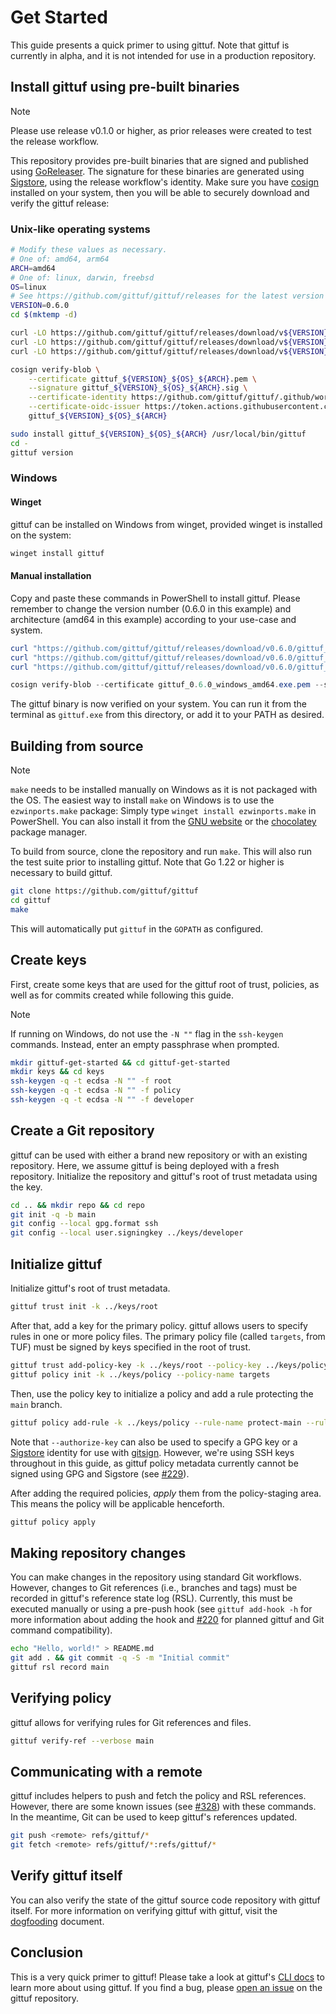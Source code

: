 # Get Started

This guide presents a quick primer to using gittuf. Note that gittuf is
currently in alpha, and it is not intended for use in a production repository.

## Install gittuf using pre-built binaries

> [!NOTE]
> Please use release v0.1.0 or higher, as prior releases were created to
> test the release workflow.

This repository provides pre-built binaries that are signed and published using
[GoReleaser]. The signature for these binaries are generated using [Sigstore],
using the release workflow's identity. Make sure you have [cosign] installed on
your system, then you will be able to securely download and verify the gittuf
release:

### Unix-like operating systems

```sh
# Modify these values as necessary.
# One of: amd64, arm64
ARCH=amd64
# One of: linux, darwin, freebsd
OS=linux
# See https://github.com/gittuf/gittuf/releases for the latest version
VERSION=0.6.0
cd $(mktemp -d)

curl -LO https://github.com/gittuf/gittuf/releases/download/v${VERSION}/gittuf_${VERSION}_${OS}_${ARCH}
curl -LO https://github.com/gittuf/gittuf/releases/download/v${VERSION}/gittuf_${VERSION}_${OS}_${ARCH}.sig
curl -LO https://github.com/gittuf/gittuf/releases/download/v${VERSION}/gittuf_${VERSION}_${OS}_${ARCH}.pem

cosign verify-blob \
    --certificate gittuf_${VERSION}_${OS}_${ARCH}.pem \
    --signature gittuf_${VERSION}_${OS}_${ARCH}.sig \
    --certificate-identity https://github.com/gittuf/gittuf/.github/workflows/release.yml@refs/tags/v${VERSION} \
    --certificate-oidc-issuer https://token.actions.githubusercontent.com \
    gittuf_${VERSION}_${OS}_${ARCH}

sudo install gittuf_${VERSION}_${OS}_${ARCH} /usr/local/bin/gittuf
cd -
gittuf version
```

### Windows

#### Winget

gittuf can be installed on Windows from winget, provided winget is installed
on the system:

```powershell
winget install gittuf
```

#### Manual installation

Copy and paste these commands in PowerShell to install gittuf. Please remember
to change the version number (0.6.0 in this example) and architecture
(amd64 in this example) according to your use-case and system.

```powershell
curl "https://github.com/gittuf/gittuf/releases/download/v0.6.0/gittuf_0.6.0_windows_amd64.exe" -O "gittuf_0.6.0_windows_amd64.exe"
curl "https://github.com/gittuf/gittuf/releases/download/v0.6.0/gittuf_0.6.0_windows_amd64.exe.sig" -O "gittuf_0.6.0_windows_amd64.exe.sig"
curl "https://github.com/gittuf/gittuf/releases/download/v0.6.0/gittuf_0.6.0_windows_amd64.exe.pem" -O "gittuf_0.6.0_windows_amd64.exe.pem"

cosign verify-blob --certificate gittuf_0.6.0_windows_amd64.exe.pem --signature gittuf_0.6.0_windows_amd64.exe.sig --certificate-identity https://github.com/gittuf/gittuf/.github/workflows/release.yml@refs/tags/v0.6.0 --certificate-oidc-issuer https://token.actions.githubusercontent.com gittuf_0.6.0_windows_amd64.exe
```

The gittuf binary is now verified on your system. You can run it from the terminal
as `gittuf.exe` from this directory, or add it to your PATH as desired.

## Building from source

> [!NOTE]
> `make` needs to be installed manually on Windows as it is not packaged with
> the OS. The easiest way to install `make` on Windows is to use the
> `ezwinports.make` package: Simply type `winget install ezwinports.make`
> in PowerShell.
> You can also install it from the [GNU website] or the [chocolatey] package manager.

To build from source, clone the repository and run
`make`. This will also run the test suite prior to installing gittuf. Note that
Go 1.22 or higher is necessary to build gittuf.

```sh
git clone https://github.com/gittuf/gittuf
cd gittuf
make
```

This will automatically put `gittuf` in the `GOPATH` as configured.

## Create keys

First, create some keys that are used for the gittuf root of trust, policies, as
well as for commits created while following this guide.

> [!NOTE]
> If running on Windows, do not use the `-N ""` flag in the `ssh-keygen` commands.
> Instead, enter an empty passphrase when prompted.

```bash
mkdir gittuf-get-started && cd gittuf-get-started
mkdir keys && cd keys
ssh-keygen -q -t ecdsa -N "" -f root
ssh-keygen -q -t ecdsa -N "" -f policy
ssh-keygen -q -t ecdsa -N "" -f developer
```

## Create a Git repository

gittuf can be used with either a brand new repository or with an existing
repository. Here, we assume gittuf is being deployed with a fresh repository.
Initialize the repository and gittuf's root of trust metadata using the
key.

```bash
cd .. && mkdir repo && cd repo
git init -q -b main
git config --local gpg.format ssh
git config --local user.signingkey ../keys/developer
```

## Initialize gittuf

Initialize gittuf's root of trust metadata.

```bash
gittuf trust init -k ../keys/root
```

After that, add a key for the primary policy. gittuf allows users to specify
rules in one or more policy files. The primary policy file (called `targets`,
from TUF) must be signed by keys specified in the root of trust.

```bash
gittuf trust add-policy-key -k ../keys/root --policy-key ../keys/policy.pub
gittuf policy init -k ../keys/policy --policy-name targets
```
Then, use the policy key to initialize a policy and add a rule protecting the
`main` branch.

```bash
gittuf policy add-rule -k ../keys/policy --rule-name protect-main --rule-pattern git:refs/heads/main --authorize-key ../keys/developer.pub
```

Note that `--authorize-key` can also be used to specify a GPG key or a
[Sigstore] identity for use with [gitsign]. However, we're using SSH keys
throughout in this guide, as gittuf policy metadata currently cannot be signed
using GPG and Sigstore (see [#229]).

After adding the required policies, _apply_ them from the policy-staging area.
This means the policy will be applicable henceforth.

```bash
gittuf policy apply
```

## Making repository changes

You can make changes in the repository using standard Git workflows. However,
changes to Git references (i.e., branches and tags) must be recorded in gittuf's
reference state log (RSL). Currently, this must be executed manually or using a
pre-push hook (see `gittuf add-hook -h` for more information about adding the
hook and [#220] for planned gittuf and Git command compatibility).

```bash
echo "Hello, world!" > README.md
git add . && git commit -q -S -m "Initial commit"
gittuf rsl record main
```

## Verifying policy

gittuf allows for verifying rules for Git references and files.

```sh
gittuf verify-ref --verbose main
```

## Communicating with a remote

gittuf includes helpers to push and fetch the policy and RSL references.
However, there are some known issues (see [#328]) with these commands. In the
meantime, Git can be used to keep gittuf's references updated.

```sh
git push <remote> refs/gittuf/*
git fetch <remote> refs/gittuf/*:refs/gittuf/*
```

## Verify gittuf itself

You can also verify the state of the gittuf source code repository with gittuf
itself. For more information on verifying gittuf with gittuf, visit the
[dogfooding] document.

## Conclusion

This is a very quick primer to gittuf! Please take a look at gittuf's [CLI docs]
to learn more about using gittuf. If you find a bug, please [open an issue] on
the gittuf repository.

[Sigstore]: https://www.sigstore.dev/
[cosign]: https://github.com/sigstore/cosign
[gitsign]: https://github.com/sigstore/gitsign
[GoReleaser]: https://goreleaser.com/
[#276]: https://github.com/gittuf/gittuf/issues/276
[#229]: https://github.com/gittuf/gittuf/issues/229
[#220]: https://github.com/gittuf/gittuf/issues/220
[#328]: https://github.com/gittuf/gittuf/issues/328
[CLI docs]: /docs/cli/gittuf.md
[open an issue]: https://github.com/gittuf/gittuf/issues/new/choose
[dogfooding]: /docs/dogfood.md
[GNU website]: https://gnuwin32.sourceforge.net/packages/make.htm
[chocolatey]: https://community.chocolatey.org/packages/make
[official Go guide for Windows]: https://go.dev/wiki/SettingGOPATH#
